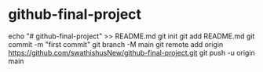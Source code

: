 # github-final-project
echo "# github-final-project" >> README.md
git init
git add README.md
git commit -m "first commit"
git branch -M main
git remote add origin https://github.com/swathishusNew/github-final-project.git
git push -u origin main
